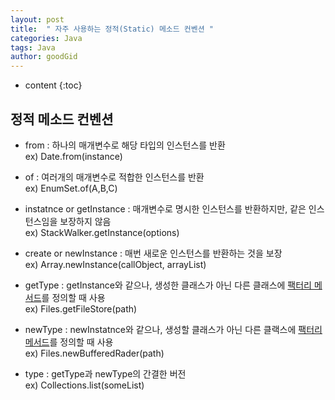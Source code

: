 ```yaml
---
layout: post
title:  " 자주 사용하는 정적(Static) 메소드 컨벤션 "
categories: Java
tags: Java
author: goodGid
---
```

* content
{:toc}

## 정적 메소드 컨벤션 

* from : 하나의 매개변수로 해당 타입의 인스턴스를 반환 <br> ex) Date.from(instance)

* of : 여러개의 매개변수로 적합한 인스턴스를 반환  <br> ex) EnumSet.of(A,B,C)

* instatnce or getInstance : 매개변수로 명시한 인스턴스를 반환하지만, 같은 인스턴스임을 보장하지 않음  <br> ex) StackWalker.getInstance(options)

* create or newInstance : 매번 새로운 인스턴스를 반환하는 것을 보장 <br>  ex) Array.newInstance(callObject, arrayList)

* getType : getInstance와 같으나, 생성한 클래스가 아닌 다른 클래스에 [팩터리 메서드](https://ko.wikipedia.org/wiki/%ED%8C%A9%ED%86%A0%EB%A6%AC_%EB%A9%94%EC%84%9C%EB%93%9C_%ED%8C%A8%ED%84%B4)를 정의할 때 사용 <br> ex) Files.getFileStore(path)

* newType : newInstatnce와 같으나, 생성할 클래스가 아닌 다른 클랙스에 [팩터리 메서드](https://ko.wikipedia.org/wiki/%ED%8C%A9%ED%86%A0%EB%A6%AC_%EB%A9%94%EC%84%9C%EB%93%9C_%ED%8C%A8%ED%84%B4)를 정의할 때 사용 <br> ex) Files.newBufferedRader(path)

* type : getType과 newType의 간결한 버전 <br>  ex) Collections.list(someList)

